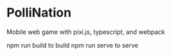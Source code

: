 # PolliNation
Mobile web game with pixi.js, typescript, and webpack

npm run build to build
npm run serve to serve
